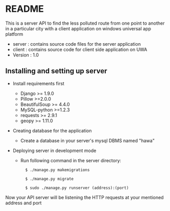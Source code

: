 # README #

This is a server API to find the less polluted route from one point to another in a particular city with a client application on windows universal app platform


* server : contains source code files for the server application
* client : contains source code for client side application on UWA
* Version : 1.0

## Installing and setting up server ##

* Install requirements first
    - Django >= 1.9.0
    - Pillow >=2.0.0
    - BeautifulSoup >= 4.4.0
    - MySQL-python >=1.2.3
    - requests >= 2.9.1
    - geopy >= 1.11.0

* Creating database for the application
    - Create a database in your server's mysql DBMS named "hawa"

* Deploying server in development mode
    - Run following command in the server directory:

        

            $ ./manage.py makemigrations  

            $ ./manage.py migrate

            $ sudo ./manage.py runserver (address):(port)  



Now your API server will be listening the HTTP requests at your mentioned address and port
